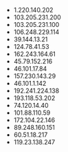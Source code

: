 - 1.220.140.202
- 103.205.231.200
- 103.205.231.100
- 106.248.229.114
- 39.144.13.21
- 124.78.41.53
- 162.243.164.61
- 45.79.152.216
- 46.101.17.84
- 157.230.143.29
- 46.101.1.142
- 192.241.224.138
- 193.118.53.202
- 74.120.14.40
- 101.88.110.59
- 172.104.22.146
- 89.248.160.151
- 60.51.18.217
- 119.23.138.247
